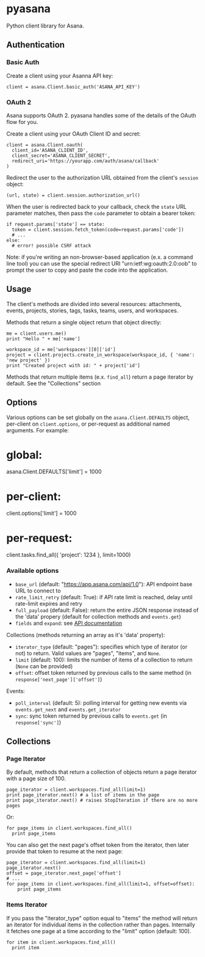 pyasana
=======

Python client library for Asana.

Authentication
--------------

### Basic Auth

Create a client using your Asanna API key:

    client = asana.Client.basic_auth('ASANA_API_KEY')

### OAuth 2

Asana supports OAuth 2. pyasana handles some of the details of the OAuth flow for you.

Create a client using your OAuth Client ID and secret:

    client = asana.Client.oauth(
      client_id='ASANA_CLIENT_ID',
      client_secret='ASANA_CLIENT_SECRET',
      redirect_uri='https://yourapp.com/auth/asana/callback'
    )

Redirect the user to the authorization URL obtained from the client's `session` object:

    (url, state) = client.session.authorization_url()

When the user is redirected back to your callback, check the `state` URL parameter matches, then pass the `code` parameter to obtain a bearer token:

    if request.params['state'] == state:
      token = client.session.fetch_token(code=request.params['code'])
      # ...
    else:
      # error! possible CSRF attack

Note: if you're writing an non-browser-based application (e.x. a command line tool) you can use the special redirect URI "urn:ietf:wg:oauth:2.0:oob" to prompt the user to copy and paste the code into the application.

Usage
-----

The client's methods are divided into several resources: attachments, events, projects, stories, tags, tasks, teams, users, and workspaces.

Methods that return a single object return that object directly:

    me = client.users.me()
    print "Hello " + me['name']

    workspace_id = me['workspaces'][0]['id']
    project = client.projects.create_in_workspace(workspace_id, { 'name': 'new project' })
    print "Created project with id: " + project['id']

Methods that return multiple items (e.x. `find_all`) return a page iterator by default. See the "Collections" section

Options
-------

Various options can be set globally on the `asana.Client.DEFAULTS` object, per-client on `client.options`, or per-request as additional named arguments. For example:

  # global:
  asana.Client.DEFAULTS['limit'] = 1000

  # per-client:
  client.options['limit'] = 1000

  # per-request:
  client.tasks.find_all({ 'project': 1234 }, limit=1000)

### Available options

* `base_url` (default: "https://app.asana.com/api/1.0"): API endpoint base URL to connect to
* `rate_limit_retry` (default: True): if API rate limit is reached, delay until rate-limit expires and retry
* `full_payload` (default: False): return the entire JSON response instead of the 'data' propery (default for collection methods and `events.get`)
* `fields` and `expand`: see [API documentation](http://developer.asana.com/documentation/#Options)

Collections (methods returning an array as it's 'data' property):

* `iterator_type` (default: "pages"): specifies which type of iterator (or not) to return. Valid values are "pages", "items", and `None`.
* `limit` (default: 100): limits the number of items of a collection to return (`None` can be provided)
* `offset`: offset token returned by previous calls to the same method (in `response['next_page']['offset']`)

Events:

* `poll_interval` (default: 5): polling interval for getting new events via `events.get_next` and `events.get_iterator`
* `sync`: sync token returned by previous calls to `events.get` (in `response['sync']`)

Collections
-----------

### Page Iterator

By default, methods that return a collection of objects return a page iterator with a page size of 100.

    page_iterator = client.workspaces.find_all(limit=1)
    print page_iterator.next() # a list of items in the page
    print page_iterator.next() # raises StopIteration if there are no more pages

Or:

    for page_items in client.workspaces.find_all()
      print page_items

You can also get the next page's offset token from the iterator, then later provide that token to resume at the next page:

    page_iterator = client.workspaces.find_all(limit=1)
    page_iterator.next()
    offset = page_iterator.next_page['offset']
    # ...
    for page_items in client.workspaces.find_all(limit=1, offset=offset):
        print page_items

### Items Iterator

If you pass the "iterator_type" option equal to "items" the method will return an iterator for individual items in the collection rather than pages. Internally it fetches one page at a time according to the "limit" option (default: 100).

    for item in client.workspaces.find_all()
      print item

